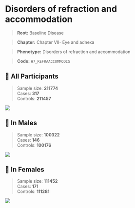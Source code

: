 # Disorders of refraction and accommodation

> **Root:** Baseline Disease  

> **Chapter:** Chapter VII- Eye and adnexa  

> **Phenotype:** Disorders of refraction and accommodation  

> **Code:** `H7_REFRAACCOMMODIS`

## 🧪 All Participants  
> Sample size: **211774**  
> Cases: **317**  
> Controls: **211457**
<img src="/Disease/Figures/ALL/Baseline/H7_REFRAACCOMMODIS.png"/>
<CsvTable src="/public/Disease/Data/ALL/Baseline/LG_H7_REFRAACCOMMODIS.csv" label="🔍 View full results" />

## 👨 In Males  
> Sample size: **100322**  
> Cases: **146**  
> Controls: **100176**
<img src="/Disease/Figures/Male/Baseline/H7_REFRAACCOMMODIS.png"/>
<CsvTable src="/public/Disease/Data/Male/Baseline/LG_H7_REFRAACCOMMODIS.csv" label="🔍 View full results" />

## 👩 In Females  
> Sample size: **111452**  
> Cases: **171**  
> Controls: **111281**
<img src="/Disease/Figures/Female/Baseline/H7_REFRAACCOMMODIS.png"/>
<CsvTable src="/public/Disease/Data/Female/Baseline/LG_H7_REFRAACCOMMODIS.csv" label="🔍 View full results" />
